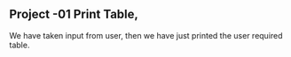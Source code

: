 ## Project -01 Print Table, 

We have taken input from user, then we have just printed the user required table. 
